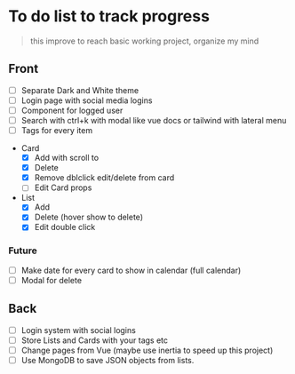 # To do list to track progress

> this improve to reach basic working project, organize my mind

## Front

- [ ] Separate Dark and White theme
- [ ] Login page with social media logins
- [ ] Component for logged user
- [ ] Search with ctrl+k with modal like vue docs or tailwind with lateral menu
- [ ] Tags for every item
- Card
  - [x] Add with scroll to
  - [x] Delete
  - [x] Remove dblclick edit/delete from card
  - [ ] Edit Card props
- List
  - [x] Add
  - [x] Delete (hover show to delete)
  - [x] Edit double click

### Future

- [ ] Make date for every card to show in calendar (full calendar)
- [ ] Modal for delete

## Back

- [ ] Login system with social logins
- [ ] Store Lists and Cards with your tags etc
- [ ] Change pages from Vue (maybe use inertia to speed up this project)
- [ ] Use MongoDB to save JSON objects from lists.
